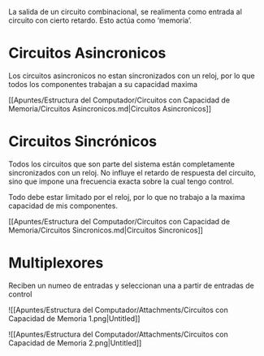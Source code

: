 La salida de un circuito combinacional, se realimenta como entrada al circuito con cierto retardo. Esto actúa como ‘memoria’.

# Circuitos Asincronicos

Los circuitos asincronicos no estan sincronizados con un reloj, por lo que todos los componentes trabajan a su capacidad maxima

[[Apuntes/Estructura del Computador/Circuitos con Capacidad de Memoria/Circuitos Asincronicos.md|Circuitos Asincronicos]]

# Circuitos Sincrónicos

Todos los circuitos que son parte del sistema están completamente sincronizados con un reloj. No influye el retardo de respuesta del circuito, sino que impone una frecuencia exacta sobre la cual tengo control.

Todo debe estar limitado por el reloj, por lo que no trabajo a la maxima capacidad de mis componentes.

[[Apuntes/Estructura del Computador/Circuitos con Capacidad de Memoria/Circuitos Sincronicos.md|Circuitos Sincronicos]]

# Multiplexores

Reciben un numeo de entradas y seleccionan una a partir de entradas de control

![[Apuntes/Estructura del Computador/Attachments/Circuitos con Capacidad de Memoria 1.png|Untitled]]

![[Apuntes/Estructura del Computador/Attachments/Circuitos con Capacidad de Memoria 2.png|Untitled]]